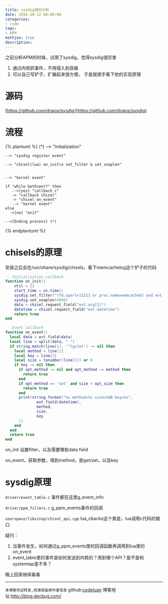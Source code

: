 ```yaml
---
title: sysdig源码分析
date: 2016-10-12 00:00:00
categories:
- code
tags: 
- APM
mathjax: true
description: 
---
```


之前分析APM的时候，试用了sysdig，觉得sysdig很厉害
1. 通过内核抓事件，不用侵入到容器
2. 可以自己写铲子，扩展起来很方便。
于是就顺手看下他的实现原理

<!--more-->

# 源码
[https://github.com/draios/sysdig](https://github.com/draios/sysdig)

# 流程

{% plantuml %}
    (*) --> "Initialization"

    --> "sysdig register event"

    --> "chisel(lua) on_init\n set_filter & set_snaplen"


    --> "kernel event"

    if "while GetEvent?" then
       -->[yes] "callback c"
       -> "callback chisel"
       -> "chisel on_event"
       --> "kernel event"
    else
      ->[no] "exit"

    -->[Ending process] (*)


{% endplantuml %}

# chisels的原理
安装之后会在/usr/share/sysdig/chisels，看下memcachelog这个铲子的代码
```lua
-- Initialization callback
function on_init()
    util = {}
    start_time = os.time()
    sysdig.set_filter("(fd.sport=11211 or proc.name=memcached) and evt.is_io=true")
    sysdig.set_snaplen(4096)
    data = chisel.request_field("evt.arg[1]")
    datetime = chisel.request_field("evt.datetime")
    return true
end

-- Event callback
function on_event()
  local data = evt.field(data)
  local line = split(data, " ")
  if string.match(line[1], '^[gs]et') ~= nil then
    local method = line[1]
    local key = line[2]
    local size = tonumber(line[5]) or 0
    if key ~= nil then
      if opt_method ~= nil and opt_method ~= method then
        return true
      end
      if opt_method == 'set' and size < opt_size then
        return true
      end
      print(string.format("%s method=%s size=%dB key=%s",
              evt.field(datetime),
              method,
              size,
              key
      ))
    end
  end
  return true
end
```
on_init 设置filter，以及需要哪些data field

on_event，获取参数，得到method，是get/set，以及key

# sysdig原理

`driver/event_table.c` 事件都在这里g_event_info

`driver/ppm_fillers.c` g_ppm_events事件的回调

`userspace/libsinsp/chisel_api.cpp` lua_cbacks这个类是，lua调用c代码的接口

疑问：
1. 当事件发生，如何通过g_ppm_events里的回调函数再调用到lua里的on_event
2. event_table里的事件是如何发送到内核的？用到哪个API？是不是和systemtap差不多？

晚上回家继续看看


----------------------------

`本博客欢迎转发,但请保留原作者信息`
github:[codejuan](https://github.com/CodeJuan)
博客地址:http://blog.decbug.com/


